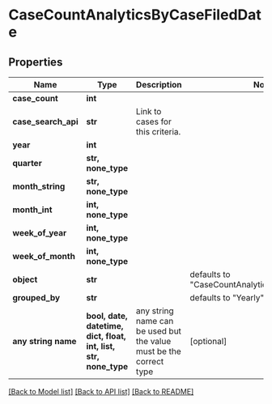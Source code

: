 # CaseCountAnalyticsByCaseFiledDate


## Properties
Name | Type | Description | Notes
------------ | ------------- | ------------- | -------------
**case_count** | **int** |  | 
**case_search_api** | **str** | Link to cases for this criteria. | 
**year** | **int** |  | 
**quarter** | **str, none_type** |  | 
**month_string** | **str, none_type** |  | 
**month_int** | **int, none_type** |  | 
**week_of_year** | **int, none_type** |  | 
**week_of_month** | **int, none_type** |  | 
**object** | **str** |  | defaults to "CaseCountAnalyticsByCaseFiledDate"
**grouped_by** | **str** |  | defaults to "Yearly"
**any string name** | **bool, date, datetime, dict, float, int, list, str, none_type** | any string name can be used but the value must be the correct type | [optional]

[[Back to Model list]](../README.md#documentation-for-models) [[Back to API list]](../README.md#documentation-for-api-endpoints) [[Back to README]](../README.md)


